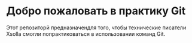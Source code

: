 # Добро пожаловать в практику Git
Этот репозиторй предназначендля того, чтобы технические писатели Xsolla смогли попрактиковаться в использовании команд Git.
